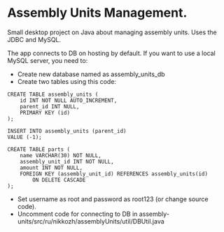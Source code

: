 # Assembly Units Management.
Small desktop project on Java about managing assembly units. Uses the JDBC and MySQL.

The app connects to DB on hosting by default. If you want to use a local MySQL server, you need to:
* Create new database named as assembly_units_db
* Create two tables using this code:
```
CREATE TABLE assembly_units (
	id INT NOT NULL AUTO_INCREMENT,
	parent_id INT NULL,
	PRIMARY KEY (id)
);

INSERT INTO assembly_units (parent_id)
VALUE (-1);

CREATE TABLE parts (
	name VARCHAR(30) NOT NULL,
	assembly_unit_id INT NOT NULL,
	amount INT NOT NULL,
	FOREIGN KEY (assembly_unit_id) REFERENCES assembly_units(id)
		ON DELETE CASCADE
);
```
* Set username as root and password as root123 (or change source code).
* Uncomment code for connecting to DB in assembly-units/src/ru/nikkozh/assemblyUnits/util/DBUtil.java
